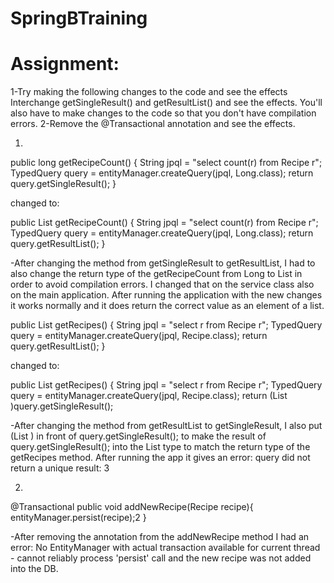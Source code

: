 # SpringBTraining

# Assignment:

1-Try making the following changes to the code and see the effects
Interchange getSingleResult() and getResultList() and see the effects. You'll also have to make changes to the code so that you don't have compilation errors.
2-Remove the @Transactional annotation and see the effects.

1)
 public long getRecipeCount() {
        String jpql = "select count(r) from Recipe r";
        TypedQuery<Long> query = entityManager.createQuery(jpql, Long.class);
        return query.getSingleResult();
    }

changed to:

public List<Long> getRecipeCount() {
        String jpql = "select count(r) from Recipe r";
        TypedQuery<Long> query = entityManager.createQuery(jpql, Long.class);
        return query.getResultList();
    }

-After changing the method from getSingleResult to getResultList, I had to also change the return type of the getRecipeCount 
 from Long to List<Long> in order to avoid compilation errors. I changed that on the service class also on the main application. 
 After running the application with the new changes it works normally and it does return the correct value as an element of a list. 

 public List<Recipe> getRecipes() {
        String jpql = "select r from Recipe r";
        TypedQuery<Recipe> query = entityManager.createQuery(jpql, Recipe.class);
        return query.getResultList();
    }

changed to:

public List<Recipe> getRecipes() {
        String jpql = "select r from Recipe r";
        TypedQuery<Recipe> query = entityManager.createQuery(jpql, Recipe.class);
        return (List <Recipe>)query.getSingleResult();

-After changing the method from getResultList to getSingleResult, I also put (List <Recipe>) in front of query.getSingleResult(); to make
 the result of query.getSingleResult(); into the List <Recipe> type to match the return type of the getRecipes method.
 After running the app it gives an error: query did not return a unique result: 3
 

 2)
@Transactional
public void addNewRecipe(Recipe recipe){
        entityManager.persist(recipe);2
    }

-After removing the annotation from the addNewRecipe method I had an error: No EntityManager with actual transaction available for current thread - cannot reliably process 'persist' call
 and the new recipe was not added into the DB.


